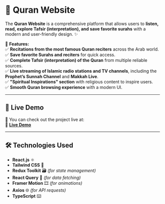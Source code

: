 # 📖 Quran Website

The **Quran Website** is a comprehensive platform that allows users to **listen, read, explore Tafsir (interpretation), and save favorite surahs** with a modern and user-friendly design. ✨  

🔹 **Features:**  
✅ **Recitations from the most famous Quran reciters** across the Arab world.  
✅ **Save favorite Surahs and reciters** for quick access.  
✅ **Complete Tafsir (interpretation) of the Quran** from multiple reliable sources.  
✅ **Live streaming of Islamic radio stations and TV channels**, including the **Prophet’s Sunnah Channel** and **Makkah Live**.  
✅ **"Spiritual Inspirations" section** with religious content to inspire users.  
✅ **Smooth Quran browsing experience** with a modern UI.  

---

## 🚀 **Live Demo**
📌 You can check out the project live at:  
🔗 **[Live Demo](https://nour-alquran.netlify.app)**  

---

## 🛠️ **Technologies Used**
- **React.js** ⚛️  
- **Tailwind CSS** 🎨  
- **Redux Toolkit** 🗃️ *(for state management)*  
- **React Query** 🔄 *(for data fetching)*  
- **Framer Motion** 🎞️ *(for animations)*  
- **Axios** 🌐 *(for API requests)*
- **TypeScript** ⌨️